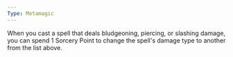 ```yaml
---
Type: Metamagic
---
```

When you cast a spell that deals bludgeoning, piercing, or slashing damage, you can spend 1 Sorcery Point to change the spell's damage type to another from the list above.